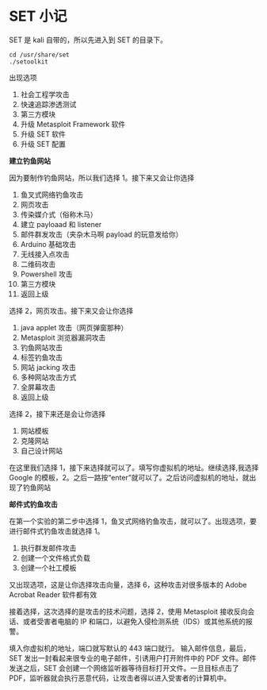 # SET 小记
SET 是 kali 自带的，所以先进入到 SET 的目录下。
```
cd /usr/share/set
./setoolkit
```

出现选项
1. 社会工程学攻击
2. 快速追踪渗透测试
3. 第三方模块
4. 升级 Metasploit Framework 软件
5. 升级 SET 软件
6. 升级 SET 配置

**建立钓鱼网站**

因为要制作钓鱼网站，所以我们选择 1。接下来又会让你选择
1. 鱼叉式网络钓鱼攻击
2. 网页攻击
3. 传染媒介式（俗称木马）
4. 建立 payloaad 和 listener
5. 邮件群发攻击（夹杂木马啊 payload 的玩意发给你）
6. Arduino 基础攻击
7. 无线接入点攻击
8. 二维码攻击
9. Powershell 攻击
10. 第三方模块
99. 返回上级

选择 2，网页攻击。接下来又会让你选择
1. java applet 攻击（网页弹窗那种）
2. Metasploit 浏览器漏洞攻击
3. 钓鱼网站攻击
4. 标签钓鱼攻击
5. 网站 jacking 攻击
6. 多种网站攻击方式
7. 全屏幕攻击
99. 返回上级

选择 2，接下来还是会让你选择
1. 网站模板
2. 克隆网站
3. 自己设计网站

在这里我们选择 1，接下来选择就可以了。填写你虚拟机的地址。继续选择,我选择 Google 的模板，2。之后一路按“enter”就可以了。之后访问虚拟机的地址，就出现了钓鱼网站

**邮件式钓鱼攻击**

在第一个实验的第二步中选择 1，鱼叉式网络钓鱼攻击，就可以了。出现选项，要进行邮件式钓鱼攻击就选择 1。

1. 执行群发邮件攻击
2. 创建一个文件格式负载
3. 创建一个社工模板

又出现选项，这是让你选择攻击向量，选择 6，这种攻击对很多版本的 Adobe Acrobat Reader 软件都有效

接着选择，这次选择的是攻击的技术问题，选择 2，使用 Metasploit 接收反向会话、或者受害者电脑的 IP 和端口，以避免入侵检测系统（IDS）或其他系统的报警。

填入你虚拟机的地址，端口就写默认的 443 端口就行。
输入邮件信息，最后，SET 发出一封看起来很专业的电子邮件，引诱用户打开附件中的 PDF 文件。邮件发送之后，SET 会创建一个网络监听器等待目标打开文件。一旦目标点击了 PDF，监听器就会执行恶意代码，让攻击者得以进入受害者的计算机中。
